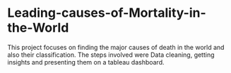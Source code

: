 # Leading-causes-of-Mortality-in-the-World
This project focuses on finding the major causes of death in the world and also their classification. The steps involved were Data cleaning, getting insights and presenting them on a tableau dashboard.
